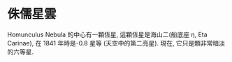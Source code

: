 # 侏儒星雲

Homunculus Nebula 的中心有一顆恆星, 這顆恆星是海山二(船底座 η, Eta Carinae), 在
1841 年時是-0.8 星等 (天空中的第二亮星). 現在, 它只是顆非常暗淡的六等星.

